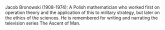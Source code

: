 Jacob Bronowski (1908-1974): A Polish mathematician who worked first on
operation theory and the application of this to military strategy, but
later on the ethics of the sciences. He is remembered for writing and
narrating the television series The Ascent of Man.
